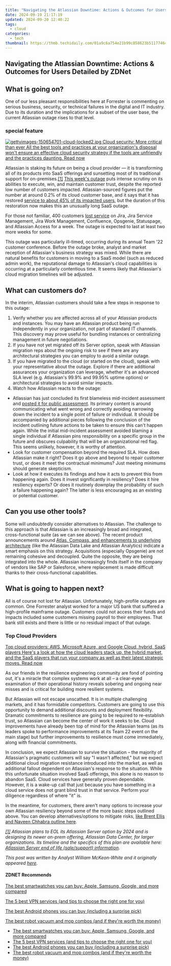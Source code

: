 ```yaml
---
title: "Navigating the Atlassian Downtime: Actions & Outcomes for Users Detailed by ZDNet"
date: 2024-09-19 21:17:19
updated: 2024-09-20 12:40:22
tags:
  - cloud
categories:
  - tech
thumbnail: https://thmb.techidaily.com/01a9c6a754e21b99c858623b51177464f69009a94f81e88dbd632b404f3b4368.jpg
---
```


## Navigating the Atlassian Downtime: Actions & Outcomes for Users Detailed by ZDNet

##  What is going on? 

One of our less pleasant responsibilities here at Forrester is commenting on serious business, security, or technical failures in the digital and IT industry. Due to its duration and the implications for a subset of the user base, the current Atlassian outage rises to that level. 

### special feature

[![gettyimages-150654701-cloud-locked2.jpg](https://www.zdnet.com/a/img/resize/813e94e5a716a5eaa911ce9a8767d856608b6af3/2022/02/15/2524f6b2-f3b7-4d1b-a416-ef2b51808074/gettyimages-150654701-cloud-locked2.jpg?auto=webp&fit=crop&frame=1&height=238.5&width=459) Cloud security: More critical than ever All the best tools and practices at your organization's disposal won't ensure an effective cloud security strategy if the tools are unfriendly and the practices daunting.  Read now](https://www.zdnet.com/collection/cloud-security-now-more-than-ever/)

Atlassian is staking its future on being a cloud provider — it is transforming all of its products into SaaS offerings and sunsetting most of its traditional support for on-premises.[\[1\]](https://www.forrester.com/blogs/observations-on-the-atlassian-outage/#%5Fftn1) [This week's outage](https://www.zdnet.com/article/atlassian-estimates-cloud-outage-could-take-another-two-weeks-to-fix/) puts intense scrutiny on its abilities to execute, win, and maintain customer trust, despite the reported low number of customers impacted. Atlassian-sourced figures put the number at around 0.2% of its cloud customer base, and it says that it has restored [service to about 45% of its impacted users](https://tools.techidaily.com/atlassian/products/), but the duration of this restoration now makes this an unusually long SaaS outage. 

For those not familiar, 400 customers [lost service](https://tools.techidaily.com/atlassian/products/) on Jira, Jira Service Management, Jira Work Management, Confluence, Opsgenie, Statuspage, and Atlassian Access for a week. The outage is expected to last at least two more weeks for some. 

This outage was particularly ill-timed, occurring during its annual Team '22 customer conference. Before the outage broke, analyst and market reception of Atlassian's business strategy was mixed. While there are natural benefits for customers in moving to a SaaS model (such as reduced admin work), the reputational damage to Atlassian's cloud capabilities is occurring at a particularly contentious time. It seems likely that Atlassian's cloud migration timelines will be adjusted. 

##  What can customers do? 

In the interim, Atlassian customers should take a few steps in response to this outage: 

1. Verify whether you are affected across all of your Atlassian products and instances. You may have an Atlassian product being run independently in your organization, not part of standard IT channels. This discovery may prove useful for bundling instances or centralizing management in future negotiations.
2. If you have not yet migrated off its Server option, speak with Atlassian migration reps about the ongoing risk to see if there are any architectural strategies you can employ to avoid a similar outage.
3. If you have migrated to the cloud (or started on the cloud), speak with your representative about the outage. Explore if there are additional assurances your organization can leverage, whether it's an advanced SLA level (e.g. Atlassian's 99.9% and 99.95% uptime options) or architectural strategies to avoid similar impacts.
4. Watch how Atlassian reacts to the outage:
* Atlassian has just concluded its first blameless mid-incident assessment and [posted it for public assessment](https://tools.techidaily.com/atlassian/products/). Its primary content is around communicating what went wrong and correctly avoiding narrowing down the incident to a single point of failure or individual. It should be accompanied by additional pieces following the conclusion of the incident outlining future actions to be taken to ensure this can't happen again. While the initial mid-incident assessment avoided blaming a single individual if Atlassian pins responsibility on a specific group in the future and obscures culpability that will be an organizational red flag. This seems unlikely, however, it is worthy of attention.
* Look for customer compensation beyond the required SLA. How does Atlassian make it right? Does it go above and beyond to repair customer trust, or does it meet the contractual minimums? Just meeting minimums should generate skepticism.
* Look at how it executes its findings and how it acts to prevent this from happening again. Does it invest significantly in resiliency? Does it hire resiliency experts? Or does it routinely downplay the probability of such a failure happening again? The latter is less encouraging as an existing or potential customer.

##  Can you use other tools? 

Some will undoubtedly consider alternatives to Atlassian. The challenge to this approach is that Atlassian is an increasingly broad and integrated, cross-functional suite (as we can see above). The recent product announcements around [Atlas, Compass, and enhancements to underlying architecture](https://tools.techidaily.com/atlassian/products/) (like the Atlassian Data Lake and Atlassian Analytics) indicate a smart emphasis on this strategy. Acquisitions (especially Opsgenie) are not remaining cohesive and decoupled. Quite the opposite, they are being integrated into the whole. Atlassian increasingly finds itself in the company of vendors like SAP or Salesforce, where replacement is made difficult thanks to their cross-functional capabilities. 

##  What is going to happen next? 

All is of course not lost for Atlassian. Unfortunately, high-profile outages are common. One Forrester analyst worked for a major US bank that suffered a high-profile mainframe outage. Customers could not access their funds and impacts included some customers missing payroll to their employees. That bank still exists and there is little or no residual impact of that outage. 

### Top Cloud Providers

[Top cloud providers: AWS, Microsoft Azure, and Google Cloud, hybrid, SaaS players Here's a look at how the cloud leaders stack up, the hybrid market, and the SaaS players that run your company as well as their latest strategic moves.  Read now](https://www.zdnet.com/article/the-top-cloud-providers-of-2021-aws-microsoft-azure-google-cloud-hybrid-saas/)

As our friends in the resilience engineering community are fond of pointing out, it's a miracle that complex systems work at all – a clear-eyed examination of their operational history reveals sobering and ongoing near misses and is critical for building more resilient systems. 

But Atlassian will not escape unscathed. It is in multiple challenging markets, and it has formidable competitors. Customers are going to use this opportunity to demand additional discounts and deployment flexibility. Dramatic commitments to resilience are going to be required to re-establish trust, so Atlassian can become the center of work it seeks to be. Cloud improvements have already been top of mind for the Atlassian teams (as its leaders spoke to performance improvements at its Team 22 event on the main stage) but further improvements to resilience must come immediately, along with financial commitments. 

In conclusion, we expect Atlassian to survive the situation – the majority of Atlassian's pragmatic customers will say "I wasn't affected," but we expect additional cloud migration resistance introduced into the market, as well as additional fallout dependent on Atlassian's response to the situation. While this unfortunate situation involved SaaS offerings, this alone is no reason to abandon SaaS. Cloud services have generally proven dependable. However, it is a wake-up call that just because you have something in a cloud service does not grant blind trust in that service. Perform your diligence regardless of where "it" is. 

In the meantime, for customers, there aren't many options to increase your own Atlassian resiliency beyond some of the more basic steps outlined above. You can develop alternatives/options to mitigate risks, [like Brent Ellis and Naveen Chhabra outline here](https://www.forrester.com/blogs/saas-outages-when-lightning-strikes-thunder-rolls/?utm%5Fsource=zdnet&utm%5Fmedium=pr&utm%5Fcampaign=tech). 

[_\[1\]_](https://www.forrester.com/blogs/observations-on-the-atlassian-outage/#%5Fftnref1) _Atlassian plans to EOL its Atlassian Server option by 2024 and is designing its newer on-prem offering, Atlassian Data Center, for larger organizations. Its timeline and the specifics of this plan are available here:_ [_Atlassian Server end of life (sale/support) information_](https://www.atlassian.com/migration/assess/journey-to-cloud)_._ 

_This post was written by Analyst William McKeon-White and it originally appeared_ [_here_](https://www.forrester.com/blogs/observations-on-the-atlassian-outage/?utm%5Fsource=zdnet&utm%5Fmedium=pr&utm%5Fcampaign=tech)_._ 

#### **ZDNET** Recommends

[The best smartwatches you can buy: Apple, Samsung, Google, and more compared](https://www.zdnet.com/article/best-smartwatch/ "The best smartwatches you can buy: Apple, Samsung, Google, and more compared")

[The 5 best VPN services (and tips to choose the right one for you)](https://www.zdnet.com/article/best-vpn/ "The 5 best VPN services (and tips to choose the right one for you)")

[The best Android phones you can buy (including a surprise pick)](https://www.zdnet.com/article/best-android-phone/ "The best Android phones you can buy (including a surprise pick)")

[The best robot vacuum and mop combos (and if they're worth the money)](https://www.zdnet.com/article/best-robot-vacuum-mop/ "The best robot vacuum and mop combos (and if they're worth the money)")

* [The best smartwatches you can buy: Apple, Samsung, Google, and more compared](https://www.zdnet.com/article/best-smartwatch/ "The best smartwatches you can buy: Apple, Samsung, Google, and more compared")
* [The 5 best VPN services (and tips to choose the right one for you)](https://www.zdnet.com/article/best-vpn/ "The 5 best VPN services (and tips to choose the right one for you)")
* [The best Android phones you can buy (including a surprise pick)](https://www.zdnet.com/article/best-android-phone/ "The best Android phones you can buy (including a surprise pick)")
* [The best robot vacuum and mop combos (and if they're worth the money)](https://www.zdnet.com/article/best-robot-vacuum-mop/ "The best robot vacuum and mop combos (and if they're worth the money)")

<ins class="adsbygoogle"
     style="display:block"
     data-ad-format="autorelaxed"
     data-ad-client="ca-pub-7571918770474297"
     data-ad-slot="1223367746"></ins>



<ins class="adsbygoogle"
     style="display:block"
     data-ad-client="ca-pub-7571918770474297"
     data-ad-slot="8358498916"
     data-ad-format="auto"
     data-full-width-responsive="true"></ins>
